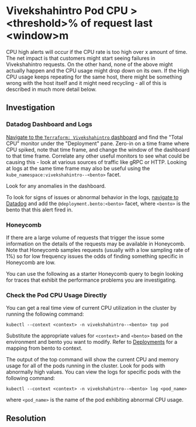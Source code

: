 
<!-- Space: https://outreach-io.atlassian.net/wiki/spaces/SP/overview?homepageId=2320568393 -->
<!-- Parent: Service Documentation 🧊 -->
<!-- Parent: vivekshahintro 🧊 -->
<!-- Parent: vivekshahintro Runbooks 🧊 -->
<!-- Title: vivekshahintro Pod CPU 🧊 -->

# Vivekshahintro Pod CPU > \<threshold\>% of request last \<window\>m

CPU high alerts will occur if the CPU rate is too high over x amount of time. The net impact is that customers might start seeing failures in Vivekshahintro requests. On the other hand, none of the above might actually happen and the CPU usage might drop down on its own. If the High CPU usage keeps repeating for the same host, there might be something wrong with the host itself and it might need recycling - all of this is described in much more detail below.

<!-- <<Stencil::Block(podCPUSpikeOverview)>> -->

<!-- <</Stencil::Block>> -->

## Investigation

### Datadog Dashboard and Logs

[Navigate to the `Terraform: Vivekshahintro` dashboard]() and find the "Total CPU" monitor under
the "Deployment" pane. Zero-in on a time frame where CPU spiked, note that time frame, and change the window of
the dashboard to that time frame. Correlate any other useful monitors to see what could be causing this - look at
various sources of traffic like gRPC or HTTP. Looking at logs at the same time frame may also be useful using the
`kube_namespace:vivekshahintro--<bento>` facet.

Look for any anomalies in the dashboard.

To look for signs of issues or abnormal behavior in the logs, [navigate to Datadog](https://app.datadoghq.com/logs?query=service%3Avivekshahintro%20status%3Aerror) and
add the `@deployment.bento:<bento>` facet, where `<bento>` is the bento that this alert fired in.

<!-- <<Stencil::Block(podCPUSpikeDatadog)>> -->

<!-- <</Stencil::Block>> -->

### Honeycomb

If there are a large volume of requests that trigger the issue some information on the details of the requests may be available in Honeycomb. Note that Honeycomb samples requests (usually with a low sampling rate of 1%) so for low frequency issues the odds of finding something specific in Honeycomb are low.

You can use the following as a starter Honeycomb query to begin looking for traces that exhibit the performance problems you are investigating.

<!-- <<Stencil::Block(grpcSuccessRateLowHoneycomb)>> -->

<!-- <</Stencil::Block>> -->

### Check the Pod CPU Usage Directly

You can get a real time view of current CPU utilization in the cluster by running the following command:

```shell
kubectl --context <context> -n vivekshahintro--<bento> top pod
```

Substitute the appropriate values for `<context>` and `<bento>` based on the environment and bento you want to modify. Refer to [Deployments](/documentation/deployments.md) for a mapping from bento to context.

The output of the top command will show the current CPU and memory usage for all of the pods running in the cluster. Look for pods with abnormally high values. You can view the logs for specific pods with the following command:

```shell
kubectl --context <context> -n vivekshahintro--<bento> log <pod_name>
```

where `<pod_name>` is the name of the pod exhibiting abnormal CPU usage.

<!-- <<Stencil::Block(podCPUSpikeDirect)>> -->

<!-- <</Stencil::Block>> -->

## Resolution

<!-- <<Stencil::Block(podCPUSpikeResolution)>> -->

<!-- <</Stencil::Block>> -->

<!-- <<Stencil::Block(podCPUSpike)>> -->

<!-- <</Stencil::Block>> -->
